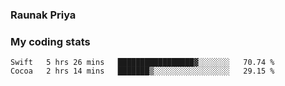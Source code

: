 ### Raunak Priya

### My coding stats

<!--START_SECTION:waka-->
```text
Swift   5 hrs 26 mins   █████████████████▓░░░░░░░   70.74 % 
Cocoa   2 hrs 14 mins   ███████▒░░░░░░░░░░░░░░░░░   29.15 % 
```
<!--END_SECTION:waka-->
